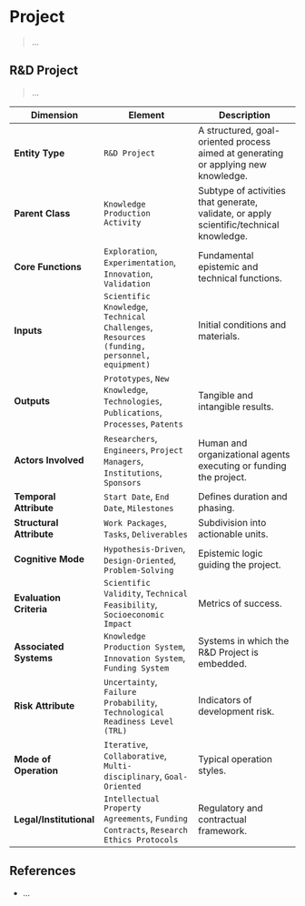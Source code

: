 # Project

> ...

## R&D Project

> ...

| **Dimension**            | **Element**                                                                                 | **Description**                                                                         |
| ------------------------ | ------------------------------------------------------------------------------------------- | --------------------------------------------------------------------------------------- |
| **Entity Type**          | `R&D Project`                                                                               | A structured, goal-oriented process aimed at generating or applying new knowledge.      |
| **Parent Class**         | `Knowledge Production Activity`                                                             | Subtype of activities that generate, validate, or apply scientific/technical knowledge. |
| **Core Functions**       | `Exploration`, `Experimentation`, `Innovation`, `Validation`                                | Fundamental epistemic and technical functions.                                          |
| **Inputs**               | `Scientific Knowledge`, `Technical Challenges`, `Resources (funding, personnel, equipment)` | Initial conditions and materials.                                                       |
| **Outputs**              | `Prototypes`, `New Knowledge`, `Technologies`, `Publications`, `Processes`, `Patents`       | Tangible and intangible results.                                                        |
| **Actors Involved**      | `Researchers`, `Engineers`, `Project Managers`, `Institutions`, `Sponsors`                  | Human and organizational agents executing or funding the project.                       |
| **Temporal Attribute**   | `Start Date`, `End Date`, `Milestones`                                                      | Defines duration and phasing.                                                           |
| **Structural Attribute** | `Work Packages`, `Tasks`, `Deliverables`                                                    | Subdivision into actionable units.                                                      |
| **Cognitive Mode**       | `Hypothesis-Driven`, `Design-Oriented`, `Problem-Solving`                                   | Epistemic logic guiding the project.                                                    |
| **Evaluation Criteria**  | `Scientific Validity`, `Technical Feasibility`, `Socioeconomic Impact`                      | Metrics of success.                                                                     |
| **Associated Systems**   | `Knowledge Production System`, `Innovation System`, `Funding System`                        | Systems in which the R\&D Project is embedded.                                          |
| **Risk Attribute**       | `Uncertainty`, `Failure Probability`, `Technological Readiness Level (TRL)`                 | Indicators of development risk.                                                         |
| **Mode of Operation**    | `Iterative`, `Collaborative`, `Multi-disciplinary`, `Goal-Oriented`                         | Typical operation styles.                                                               |
| **Legal/Institutional**  | `Intellectual Property Agreements`, `Funding Contracts`, `Research Ethics Protocols`        | Regulatory and contractual framework.                                                   |

## References

- ...
